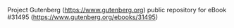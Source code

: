 Project Gutenberg (https://www.gutenberg.org) public repository for eBook #31495 (https://www.gutenberg.org/ebooks/31495)
